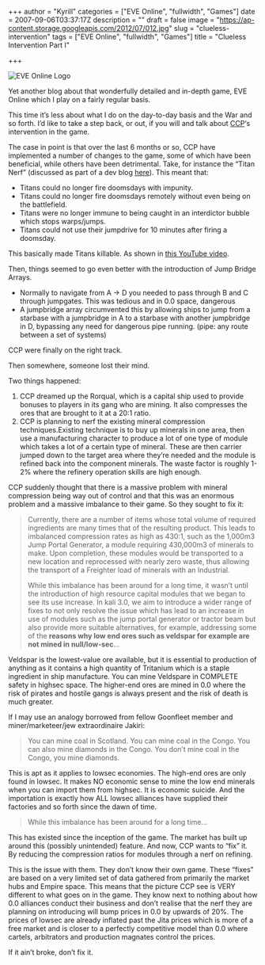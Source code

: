 +++
author = "Kyrill"
categories = ["EVE Online", "fullwidth", "Games"]
date = 2007-09-06T03:37:17Z
description = ""
draft = false
image = "https://ap-content.storage.googleapis.com/2012/07/012.jpg"
slug = "clueless-intervention"
tags = ["EVE Online", "fullwidth", "Games"]
title = "Clueless Intervention Part I"

+++


![EVE Online Logo](https://blog.mortworks.net/wp-content/uploads/2007/08/eve_logo1.jpg)

Yet another blog about that wonderfully detailed and in-depth game, EVE Online which I play on a fairly regular basis.

This time it’s less about what I do on the day-to-day basis and the War and so forth. I’d like to take a step back, or out, if you will and talk about [CCP](http://eve-online.com/)‘s intervention in the game.

The case in point is that over the last 6 months or so, CCP have implemented a number of changes to the game, some of which have been beneficial, while others have been detrimental. Take, for instance the “Titan Nerf” (discussed as part of a dev blog [here](http://myeve.eve-online.com/devblog.asp?a=blog&bid=474 "Titan Nerf")). This meant that:

- Titans could no longer fire doomsdays with impunity.
- Titans could no longer fire doomsdays remotely without even being on the battlefield.
- Titans were no longer immune to being caught in an interdictor bubble which stops warps/jumps.
- Titans could not use their jumpdrive for 10 minutes after firing a doomsday.

This basically made Titans killable. As shown in [this YouTube video](http://www.youtube.com/watch?v=LRlrFudaEs8).

Then, things seemed to go even better with the introduction of Jump Bridge Arrays.

- Normally to navigate from A -> D you needed to pass through B and C through jumpgates. This was tedious and in 0.0 space, dangerous
- A jumpbridge array circumvented this by allowing ships to jump from a starbase with a jumpbridge in A to a starbase with another jumpbridge in D, bypassing any need for dangerous pipe running. (pipe: any route between a set of systems)

CCP were finally on the right track.

Then somewhere, someone lost their mind.

Two things happened:

1. CCP dreamed up the Rorqual, which is a capital ship used to provide bonuses to players in its gang who are mining. It also compresses the ores that are brought to it at a 20:1 ratio.
2. CCP is planning to nerf the existing mineral compression techniques.Existing technique is to buy up minerals in one area, then use a manufacturing character to produce a lot of one type of module which takes a lot of a certain type of mineral. These are then carrier jumped down to the target area where they’re needed and the module is refined back into the component minerals. The waste factor is roughly 1-2% where the refinery operation skills are high enough.

CCP suddenly thought that there is a massive problem with mineral compression being way out of control and that this was an enormous problem and a massive imbalance to their game. So they sought to fix it:

> Currently, there are a number of items whose total volume of required ingredients are many times that of the resulting product. This leads to imbalanced compression rates as high as 430:1, such as the 1,000m3 Jump Portal Generator, a module requiring 430,000m3 of minerals to make. Upon completion, these modules would be transported to a new location and reprocessed with nearly zero waste, thus allowing the transport of a Freighter load of minerals with an Industrial.
> 
> While this imbalance has been around for a long time, it wasn’t until the introduction of high resource capital modules that we began to see its use increase. In kali 3.0, we aim to introduce a wider range of fixes to not only resolve the issue which has lead to an increase in use of modules such as the jump portal generator or tractor beam but also provide more suitable alternatives, for example, addressing some of the **reasons why low end ores such as veldspar for example are not mined in null/low-sec**…

Veldspar is the lowest-value ore available, but it is essential to production of anything as it contains a high quantity of Tritanium which is a staple ingredient in ship manufacture. You can mine Veldspare in COMPLETE safety in highsec space. The higher-end ores are mined in 0.0 where the risk of pirates and hostile gangs is always present and the risk of death is much greater.

If I may use an analogy borrowed from fellow Goonfleet member and miner/marketeer/jew extraordinaire Jakiri:

> You can mine coal in Scotland. You can mine coal in the Congo. You can also mine diamonds in the Congo. You don’t mine coal in the Congo, you mine diamonds.

This is apt as it applies to lowsec economies. The high-end ores are only found in lowsec. It makes NO economic sense to mine the low end minerals when you can import them from highsec. It is economic suicide. And the importation is exactly how ALL lowsec alliances have supplied their factories and so forth since the dawn of time.

> While this imbalance has been around for a long time…

This has existed since the inception of the game. The market has built up around this (possibly unintended) feature. And now, CCP wants to “fix” it. By reducing the compression ratios for modules through a nerf on refining.

This is the issue with them. They don’t know their own game. These “fixes” are based on a very limited set of data gathered from primarily the market hubs and Empire space. This means that the picture CCP see is VERY different to what goes on in the game. They know next to nothing about how 0.0 alliances conduct their business and don’t realise that the nerf they are planning on introducing will bump prices in 0.0 by upwards of 20%. The prices of lowsec are already inflated past the Jita prices which is more of a free market and is closer to a perfectly competitive model than 0.0 where cartels, arbitrators and production magnates control the prices.

If it ain’t broke, don’t fix it.


